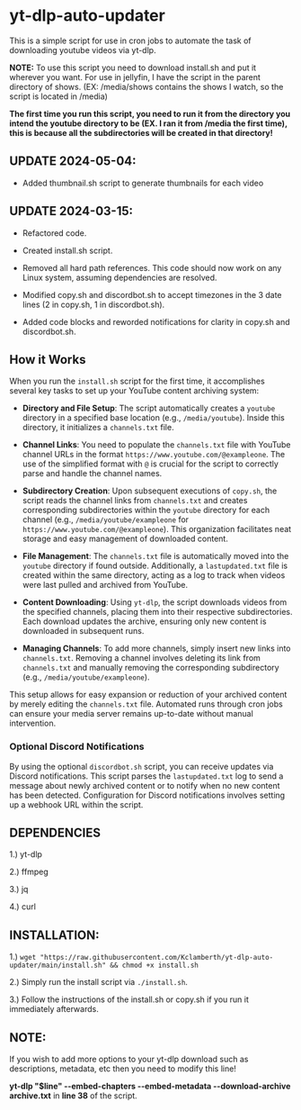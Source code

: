 # yt-dlp-auto-updater
This is a simple script for use in cron jobs to automate the task of downloading youtube videos via yt-dlp. 

**NOTE:**
To use this script you need to download install.sh and put it wherever you want.
For use in jellyfin, I have the script in the parent directory of shows.
(EX: /media/shows contains the shows I watch, so the script is located in /media)

**The first time you run this script, you need to run it from the directory you intend the youtube directory to be (EX. I ran it from /media the first time), this is because all the subdirectories will be created in that directory!**

**UPDATE 2024-05-04:**
--------------------------------------------------------------------------------------------------------------------------------
* Added thumbnail.sh script to generate thumbnails for each video

**UPDATE 2024-03-15:**
--------------------------------------------------------------------------------------------------------------------------------
* Refactored code.

* Created install.sh script.

* Removed all hard path references. This code should now work on any Linux system, assuming dependencies are resolved.

* Modified copy.sh and discordbot.sh to accept timezones in the 3 date lines (2 in copy.sh, 1 in discordbot.sh).

* Added code blocks and reworded notifications for clarity in copy.sh and discordbot.sh.

## How it Works

When you run the `install.sh` script for the first time, it accomplishes several key tasks to set up your YouTube content archiving system:

- **Directory and File Setup**: The script automatically creates a `youtube` directory in a specified base location (e.g., `/media/youtube`). Inside this directory, it initializes a `channels.txt` file.

- **Channel Links**: You need to populate the `channels.txt` file with YouTube channel URLs in the format `https://www.youtube.com/@exampleone`. The use of the simplified format with `@` is crucial for the script to correctly parse and handle the channel names.

- **Subdirectory Creation**: Upon subsequent executions of `copy.sh`, the script reads the channel links from `channels.txt` and creates corresponding subdirectories within the `youtube` directory for each channel (e.g., `/media/youtube/exampleone` for `https://www.youtube.com/@exampleone`). This organization facilitates neat storage and easy management of downloaded content.

- **File Management**: The `channels.txt` file is automatically moved into the `youtube` directory if found outside. Additionally, a `lastupdated.txt` file is created within the same directory, acting as a log to track when videos were last pulled and archived from YouTube.

- **Content Downloading**: Using `yt-dlp`, the script downloads videos from the specified channels, placing them into their respective subdirectories. Each download updates the archive, ensuring only new content is downloaded in subsequent runs.

- **Managing Channels**: To add more channels, simply insert new links into `channels.txt`. Removing a channel involves deleting its link from `channels.txt` and manually removing the corresponding subdirectory (e.g., `/media/youtube/exampleone`).

This setup allows for easy expansion or reduction of your archived content by merely editing the `channels.txt` file. Automated runs through cron jobs can ensure your media server remains up-to-date without manual intervention.

### Optional Discord Notifications

By using the optional `discordbot.sh` script, you can receive updates via Discord notifications. This script parses the `lastupdated.txt` log to send a message about newly archived content or to notify when no new content has been detected. Configuration for Discord notifications involves setting up a webhook URL within the script.

**DEPENDENCIES**
-------------------------------------------------------------------------------------------------------
1.) yt-dlp

2.) ffmpeg

3.) jq

4.) curl
  
**INSTALLATION:**
-----------------------------------------------------------------------------------------------------------
1.) `wget "https://raw.githubusercontent.com/Kclamberth/yt-dlp-auto-updater/main/install.sh" && chmod +x install.sh`

2.) Simply run the install script via `./install.sh`.

3.) Follow the instructions of the install.sh or copy.sh if you run it immediately afterwards.

**NOTE:**
---------------------------------------------------------------------------------------------------------------------------------
If you wish to add more options to your yt-dlp download such as descriptions, metadata, etc then you need to modify this line!

**yt-dlp "$line" --embed-chapters --embed-metadata --download-archive archive.txt** in **line 38** of the script.


